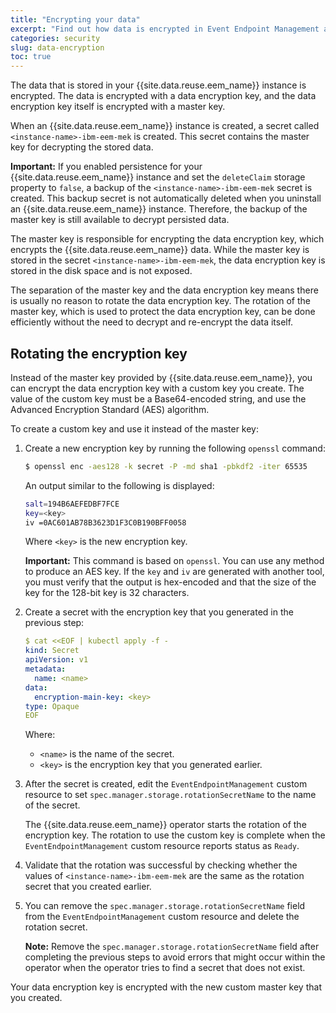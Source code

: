 ```yaml
---
title: "Encrypting your data"
excerpt: "Find out how data is encrypted in Event Endpoint Management and how to rotate the encryption key."
categories: security
slug: data-encryption
toc: true
---
```


The data that is stored in your {{site.data.reuse.eem_name}} instance is encrypted. The data is encrypted with a data encryption key, and the data encryption key itself is encrypted with a master key.

When an {{site.data.reuse.eem_name}} instance is created, a secret called `<instance-name>-ibm-eem-mek` is created. This secret contains the master key for decrypting the stored data.

**Important:** If you enabled persistence for your {{site.data.reuse.eem_name}} instance and set the `deleteClaim` storage property to `false`, a backup of the `<instance-name>-ibm-eem-mek` secret is created. This backup secret is not automatically deleted when you uninstall an {{site.data.reuse.eem_name}} instance. Therefore, the backup of the master key is still available to decrypt persisted data.

The master key is responsible for encrypting the data encryption key, which encrypts the {{site.data.reuse.eem_name}} data. While the master key is stored in the secret `<instance-name>-ibm-eem-mek`, the data encryption key is stored in the disk space and is not exposed.

The separation of the master key and the data encryption key means there is usually no reason to rotate the data encryption key. The rotation of the master key, which is used to protect the data encryption key, can be done efficiently without the need to decrypt and re-encrypt the data itself.

## Rotating the encryption key

Instead of the master key provided by {{site.data.reuse.eem_name}}, you can encrypt the data encryption key with a custom key you create. The value of the custom key must be a Base64-encoded string, and use the Advanced Encryption Standard (AES) algorithm.

To create a custom key and use it instead of the master key:

1. Create a new encryption key by running the following `openssl` command:

   ```bash
   $ openssl enc -aes128 -k secret -P -md sha1 -pbkdf2 -iter 65535
   ```

   An output similar to the following is displayed:

   ```bash
   salt=194B6AEFEDBF7FCE
   key=<key>
   iv =0AC601AB78B3623D1F3C0B190BFF0058
   ```

   Where `<key>` is the new encryption key.

   **Important:** This command is based on `openssl`.  You can use any method to produce an AES key. If the `key` and `iv` are generated with another tool, you must verify that the output is hex-encoded and that the size of the key for the 128-bit key is 32 characters.


2. Create a secret with the encryption key that you generated in the previous step:

   ```yaml
   $ cat <<EOF | kubectl apply -f -
   kind: Secret
   apiVersion: v1
   metadata:
     name: <name>
   data:
     encryption-main-key: <key>
   type: Opaque
   EOF
   ```

   Where:

   - `<name>` is the name of the secret.
   - `<key>` is the encryption key that you generated earlier.

3. After the secret is created, edit the `EventEndpointManagement` custom resource to set `spec.manager.storage.rotationSecretName` to the name of the secret.

   The {{site.data.reuse.eem_name}} operator starts the rotation of the encryption key. The rotation to use the custom key is complete when the `EventEndpointManagement` custom resource reports status as `Ready`.


4. Validate that the rotation was successful by checking whether the values of `<instance-name>-ibm-eem-mek` are the same as the rotation secret that you created earlier.

5. You can remove the `spec.manager.storage.rotationSecretName` field from the `EventEndpointManagement` custom resource and delete the rotation secret.

   **Note:** Remove the `spec.manager.storage.rotationSecretName` field after completing the previous steps to avoid errors that might occur within the operator when the operator tries to find a secret that does not exist.

Your data encryption key is encrypted with the new custom master key that you created.

